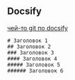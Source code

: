 ## Docsify
 [чей-то git по docsify](https://github.com/docsifyjs/docs-ru/blob/master/README.md)


```
# Заголовок 1
## Заголовок 2
### Заголовок 3
#### Заголовок 4
##### Заголовок 5
###### Заголовок 6

```